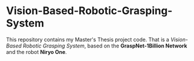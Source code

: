 # Vision-Based-Robotic-Grasping-System
This repository contains my Master's Thesis project code.
That is a *Vision-Based Robotic Grasping System*, based on the **GraspNet-1Billion Network** and the robot **Niryo One**.
